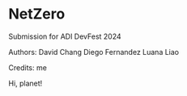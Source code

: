 # NetZero
Submission for ADI DevFest 2024

Authors:
    David Chang
    Diego Fernandez
    Luana Liao

Credits:
    me

Hi, planet!

